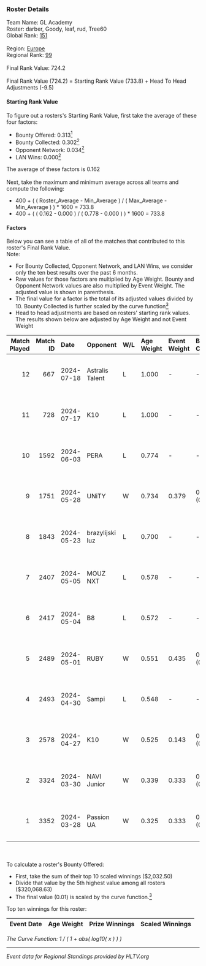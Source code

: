### Roster Details<br />
Team Name: GL Academy<br />
Roster: darber, Goody, leaf, rud, Tree60<br />
Global Rank: [151](../../standings_global_2024_08_06.md)<br />
<br />
Region: [Europe]( ../../standings_europe_2024_08_06.md)<br />
Regional Rank: [99]( ../../standings_europe_2024_08_06.md)<br />
<br />
Final Rank Value:  724.2<br />
<br />
Final Rank Value (724.2) = Starting Rank Value (733.8) + Head To Head Adjustments (-9.5)<br />

#### Starting Rank Value<br />
To figure out a rosters's Starting Rank Value, first take the average of these four factors:<br />
- Bounty Offered: 0.313[<sup>1</sup>](#table2)
- Bounty Collected: 0.302[<sup>2</sup>](#table1)
- Opponent Network: 0.034[<sup>2</sup>](#table1)
- LAN Wins: 0.000[<sup>2</sup>](#table1)

The average of these factors is 0.162<br />
<br />
Next, take the maximum and minimum average across all teams and compute the following:<br />
- 400 + ( ( Roster_Average - Min_Average ) / ( Max_Average - Min_Average ) ) * 1600 = 733.8
- 400 + ( ( 0.162 - 0.000 ) / ( 0.778 - 0.000 ) ) * 1600 = 733.8


#### Factors<br />
Below you can see a table of all of the matches that contributed to this roster's Final Rank Value.<br />
Note:<br />

- For Bounty Collected, Opponent Network, and LAN Wins, we consider only the ten best results over the past 6 months.
- Raw values for those factors are multiplied by Age Weight. Bounty and Opponent Network values are also multiplied by Event Weight. The adjusted value is shown in parenthesis.
- The final value for a factor is the total of its adjusted values divided by 10. Bounty Collected is further scaled by the curve function[<sup>3</sup>](#curveFunction)
- Head to head adjustments are based on rosters' starting rank values. The results shown below are adjusted by Age Weight and not Event Weight
<span id="table1"></span><br />


| Match Played | Match ID | Date       | Opponent        | W/L | Age Weight | Event Weight | Bounty Collected | Opponent Network | LAN Wins  | H2H Adj. | Roster                           |
| -: | -: | :- | :- | :- | :- | :- | :- | :- | :- | -: | :- |
|           12 |      667 | 2024-07-18 | Astralis Talent | L   | 1.000      | -            | -                | -                | -         |   -16.28 | darber, Goody, leaf, rud, Tree60 |
|           11 |      728 | 2024-07-17 | K10             | L   | 1.000      | -            | -                | -                | -         |   -17.55 | darber, Goody, leaf, rud, Tree60 |
|           10 |     1592 | 2024-06-03 | PERA            | L   | 0.774      | -            | -                | -                | -         |    -6.40 | darber, Goody, leaf, rud, Tree60 |
|            9 |     1751 | 2024-05-28 | UNiTY           | W   | 0.734      | 0.379        | 0.024 (0.007)    | 0.331 (0.092)    | 0 (0.000) |    17.02 | darber, Goody, leaf, rud, Tree60 |
|            8 |     1843 | 2024-05-23 | brazylijski luz | L   | 0.700      | -            | -                | -                | -         |    -8.64 | darber, Goody, leaf, rud, Tree60 |
|            7 |     2407 | 2024-05-05 | MOUZ NXT        | L   | 0.578      | -            | -                | -                | -         |    -3.26 | darber, Goody, leaf, rud, shadiy |
|            6 |     2417 | 2024-05-04 | B8              | L   | 0.572      | -            | -                | -                | -         |    -3.01 | darber, Goody, leaf, rud, shadiy |
|            5 |     2489 | 2024-05-01 | RUBY            | W   | 0.551      | 0.435        | 0.095 (0.023)    | 0.479 (0.115)    | 0 (0.000) |    12.72 | darber, Goody, leaf, rud, shadiy |
|            4 |     2493 | 2024-04-30 | Sampi           | L   | 0.548      | -            | -                | -                | -         |    -4.88 | darber, Goody, leaf, rud, sSen   |
|            3 |     2578 | 2024-04-27 | K10             | W   | 0.525      | 0.143        | 0.008 (0.001)    | 0.129 (0.010)    | 0 (0.000) |     6.85 | darber, Goody, leaf, rud, sSen   |
|            2 |     3324 | 2024-03-30 | NAVI Junior     | W   | 0.339      | 0.333        | 0.003 (0.000)    | 0.115 (0.013)    | 0 (0.000) |     5.02 | darber, Goody, leaf, nestee, rud |
|            1 |     3352 | 2024-03-28 | Passion UA      | W   | 0.325      | 0.333        | 0.173 (0.019)    | 1.000 (0.108)    | 0 (0.000) |     8.89 | darber, Goody, leaf, nestee, rud |

<br />
<span id="table2"></span><br />
To calculate a roster's Bounty Offered:<br />

- First, take the sum of their top 10 scaled winnings ($2,032.50)
- Divide that value by the 5th highest value among all rosters ($320,068.63)
- The final value (0.01) is scaled by the curve function.[<sup>3</sup>](#curveFunction)

Top ten winnings for this roster:<br />

| Event Date | Age Weight | Prize Winnings | Scaled Winnings |
| :- | -: | :- | :- |


<span id="curveFunction"></span>_The Curve Function: 1 / ( 1 + abs( log10( x ) ) )_<br />

---
_Event data for Regional Standings provided by HLTV.org_<br />
